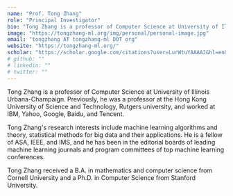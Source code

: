 ```yaml
---
name: "Prof. Tong Zhang"
role: "Principal Investigator"
bio: "Tong Zhang is a professor of Computer Science at University of Illinois Urbana-Champaign."
image: "https://tongzhang-ml.org/img/personal/personal-image.jpg"
email: "tongzhang AT tongzhang-ml DOT org"
website: "https://tongzhang-ml.org/"
scholar: "https://scholar.google.com/citations?user=LurWtuYAAAAJ&hl=en&oi=ao"
# github: ""
# linkedin: ""
# twitter: ""
---
```


Tong Zhang is a professor of Computer Science at University of Illinois Urbana-Champaign. Previously, he was a professor at the Hong Kong University of Science and Technology, Rutgers university, and worked at IBM, Yahoo, Google, Baidu, and Tencent.

Tong Zhang's research interests include machine learning algorithms and theory, statistical methods for big data and their applications. He is a fellow of ASA, IEEE, and IMS, and he has been in the editorial boards of leading machine learning journals and program committees of top machine learning conferences.

Tong Zhang received a B.A. in mathematics and computer science from Cornell University and a Ph.D. in Computer Science from Stanford University.